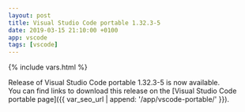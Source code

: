 ```yaml
---
layout: post
title: Visual Studio Code portable 1.32.3-5
date: 2019-03-15 21:10:00 +0100
app: vscode
tags: [vscode]
---
```

{% include vars.html %}

Release of Visual Studio Code portable 1.32.3-5 is now available.<br />
You can find links to download this release on the [Visual Studio Code portable page]({{ var_seo_url | append: '/app/vscode-portable/' }}).